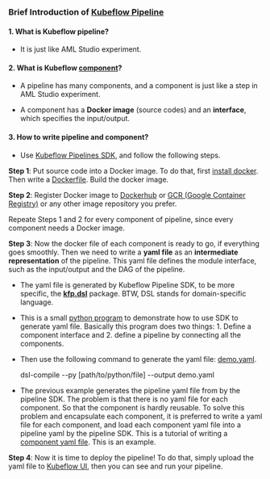 
### Brief Introduction of [Kubeflow Pipeline](https://www.kubeflow.org/docs/pipelines/pipelines-overview/)

#### 1. What is Kubeflow pipeline?
* It is just like AML Studio experiment.


#### 2. What is Kubeflow [component](https://www.kubeflow.org/docs/pipelines/concepts/component/)?
* A pipeline has many components, and a component is just like a step in AML Studio experiment.

* A component has a **Docker image** (source codes) and an **interface**, which specifies the input/output.

#### 3. How to write pipeline and component?
* Use [Kubeflow Pipelines SDK](https://www.kubeflow.org/docs/pipelines/sdk/), and follow the following steps.


**Step 1**: Put source code into a Docker image. To do that, first [install docker](https://docs.docker.com/docker-for-windows/install/). Then write a [Dockerfile](https://docs.docker.com/develop/develop-images/dockerfile_best-practices/). Build the docker image. 

**Step 2**: Register Docker image to [Dockerhub](https://cloud.docker.com/u/guobowen1990/repository/docker/guobowen1990/cnn-demo) or [GCR (Google Container Registry)](https://console.cloud.google.com/gcr/images/kubeflow-trial-241202?project=kubeflow-trial-241202&folder&organizationId) or any other image repository you prefer.

Repeate Steps 1 and 2 for every component of pipeline, since every component needs a Docker image.

**Step 3**: Now the docker file of each component is ready to go, if everything goes smoothly. Then we need to write a **yaml file** as an **intermediate representation** of the pipeline. This yaml file defines the module interface, such as the input/output and the DAG of the pipeline.

* The yaml file is generated by Kubeflow Pipeline SDK, to be more specific, the [**kfp.dsl**](https://www.kubeflow.org/docs/pipelines/sdk/dsl-overview/) package. BTW, DSL stands for domain-specific language.
   
* This is a small [python program](https://github.com/Bowen-Guo/learn-kubeflow/blob/master/sequential.py) to demonstrate how to use SDK to generate yaml file. Basically this program does two things: 1. Define a component interface and 2. define a pipeline by connecting all the components.

* Then use the following command to generate the yaml file: [demo.yaml](https://github.com/Bowen-Guo/learn-kubeflow/blob/master/demo.yaml).

    dsl-compile --py [path/to/python/file] --output demo.yaml

* The previous example generates the pipeline yaml file from by the pipeline SDK. The problem is that there is no yaml file for each component. So that the component is hardly reusable. To solve this problem and encapsulate each component, it is preferred to write a yaml file for each component, and load each component yaml file into a pipeline yaml by the pipeline SDK. This is a tutorial of writing a [component yaml file](https://www.kubeflow.org/docs/pipelines/sdk/component-development/). This is an example.   

**Step 4**: Now it is time to deploy the pipeline! To do that, simply upload the yaml file to [Kubeflow UI](https://www.kubeflow.org/docs/pipelines/pipelines-quickstart/), then you can see and run your pipeline.
